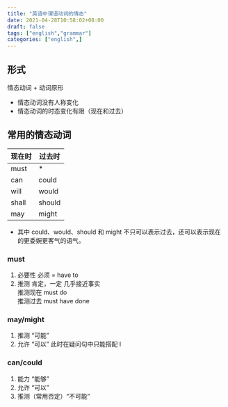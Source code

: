 ```yaml
---
title: "英语中谓语动词的情态"
date: 2021-04-28T10:58:02+08:00
draft: false
tags: ["english","grammar"]
categories: ["english",]
---
```


## 形式

情态动词 + 动词原形

* 情态动词没有人称变化
* 情态动词的时态变化有限（现在和过去）

## 常用的情态动词

|现在时|过去时|
|-|-|
|must|*|
|can|could|
|will|would|
|shall|should|
|may|might|

* 其中 could、would、should 和 might 不只可以表示过去，还可以表示现在的更委婉更客气的语气。

### must

1. 必要性 必须 = have to
2. 推测 肯定，一定 几乎接近事实  
推测现在 must do  
推测过去 must have done

### may/might

1. 推测 “可能”
2. 允许 “可以” 此时在疑问句中只能搭配 I

### can/could

1. 能力 “能够”
2. 允许 “可以”
3. 推测（常用否定）“不可能” 